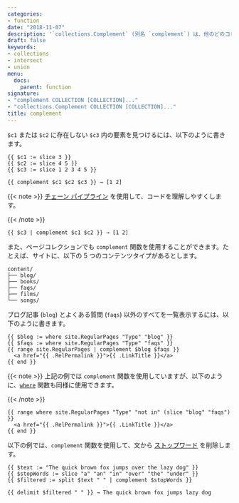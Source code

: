 ```yaml
---
categories:
- function
date: "2018-11-07"
description: '`collections.Complement` (別名 `complement`) は、他のどのコレクションにもないコレクションの要素を提供します。'
draft: false
keywords:
- collections
- intersect
- union
menu:
  docs:
    parent: function
signature:
- "complement COLLECTION [COLLECTION]..."
- "collections.Complement COLLECTION [COLLECTION]..."
title: complement
---
```


`$c1` または `$c2` に存在しない `$c3` 内の要素を見つけるには、以下のように書きます。

```go-html-template
{{ $c1 := slice 3 }}
{{ $c2 := slice 4 5 }}
{{ $c3 := slice 1 2 3 4 5 }}

{{ complement $c1 $c2 $c3 }} → [1 2]
```

{{< note >}}
[チェーン パイプライン][chained pipeline] を使用して、コードを理解しやすくします。

[chained pipeline]: https://pkg.go.dev/text/template#hdr-Pipelines
{{< /note >}}


```go-html-template
{{ $c3 | complement $c1 $c2 }} → [1 2]
```

また、ページコレクションでも `complement` 関数を使用することができます。たとえば、サイトに、以下の 5 つのコンテンツタイプがあるとします。

```text
content/
├── blog/
├── books/
├── faqs/
├── films/
└── songs/
```

ブログ記事 (`blog`) とよくある質問 (`faqs`) 以外のすべてを一覧表示するには、以下のように書きます。

```go-html-template
{{ $blog := where site.RegularPages "Type" "blog" }}
{{ $faqs := where site.RegularPages "Type" "faqs" }}
{{ range site.RegularPages | complement $blog $faqs }}
  <a href="{{ .RelPermalink }}">{{ .LinkTitle }}</a>
{{ end }}
```

{{< note >}}
上記の例では `complement` 関数を使用していますが、以下のように、[`where`] 関数も同様に使用できます。

[`where`]: /function/where/
{{< /note >}} 

```go-html-template
{{ range where site.RegularPages "Type" "not in" (slice "blog" "faqs") }}
  <a href="{{ .RelPermalink }}">{{ .LinkTitle }}</a>
{{ end }}
```

以下の例では、`complement` 関数を使用して、文から [ストップワード][stop words] を削除します。

```go-html-template
{{ $text := "The quick brown fox jumps over the lazy dog" }}
{{ $stopWords := slice "a" "an" "in" "over" "the" "under" }}
{{ $filtered := split $text " " | complement $stopWords }}

{{ delimit $filtered " " }} → The quick brown fox jumps lazy dog
```

[stop words]: https://en.wikipedia.org/wiki/Stop_word
